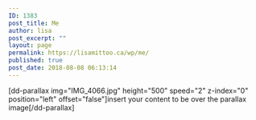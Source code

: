 ```yaml
---
ID: 1383
post_title: Me
author: lisa
post_excerpt: ""
layout: page
permalink: https://lisamittoo.ca/wp/me/
published: true
post_date: 2018-08-08 06:13:14
---
```

[dd-parallax img="IMG_4066.jpg" height="500" speed="2" z-index="0" position="left" offset="false"]insert your content to be over the parallax image[/dd-parallax]